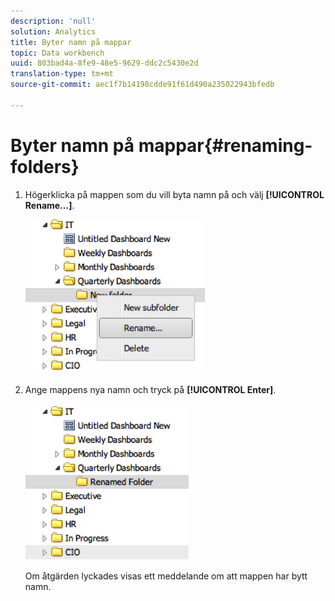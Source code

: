```yaml
---
description: 'null'
solution: Analytics
title: Byter namn på mappar
topic: Data workbench
uuid: 803bad4a-8fe9-48e5-9629-ddc2c5430e2d
translation-type: tm+mt
source-git-commit: aec1f7b14198cdde91f61d490a235022943bfedb

---
```



# Byter namn på mappar{#renaming-folders}

1. Högerklicka på mappen som du vill byta namn på och välj **[!UICONTROL Rename…]**.

   ![](assets/rename.png)

1. Ange mappens nya namn och tryck på **[!UICONTROL Enter]**.

   ![](assets/renamed_folder.png)

   Om åtgärden lyckades visas ett meddelande om att mappen har bytt namn.
